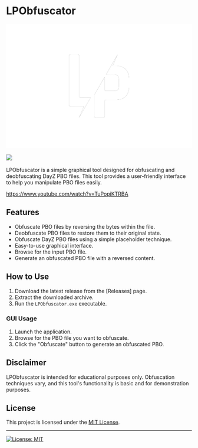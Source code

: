 # LPObfuscator

![Logo](LP.png)

![](https://komarev.com/ghpvc/?username=LinuxPhantom)

LPObfuscator is a simple graphical tool designed for obfuscating and deobfuscating DayZ PBO files. This tool provides a user-friendly interface to help you manipulate PBO files easily.

https://www.youtube.com/watch?v=TuPopiKTRBA

## Features

- Obfuscate PBO files by reversing the bytes within the file.
- Deobfuscate PBO files to restore them to their original state.
- Obfuscate DayZ PBO files using a simple placeholder technique.
- Easy-to-use graphical interface.
- Browse for the input PBO file.
- Generate an obfuscated PBO file with a reversed content.

## How to Use

1. Download the latest release from the [Releases] page.
2. Extract the downloaded archive.
3. Run the `LPObfuscator.exe` executable.

### GUI Usage

1. Launch the application.
2. Browse for the PBO file you want to obfuscate.
3. Click the "Obfuscate" button to generate an obfuscated PBO.

## Disclaimer

LPObfuscator is intended for educational purposes only. Obfuscation techniques vary, and this tool's functionality is basic and for demonstration purposes.

## License

This project is licensed under the [MIT License](LICENSE).

---

[![License: MIT](https://img.shields.io/badge/License-MIT-yellow.svg)](https://opensource.org/licenses/MIT)

